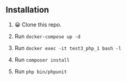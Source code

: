 ## Installation

1. 😀 Clone this repo.

2. Run `docker-compose up -d`

3. Run `docker exec -it test3_php_1 bash -l`

4. Run `composer install`

5. Run `php bin/phpunit`

